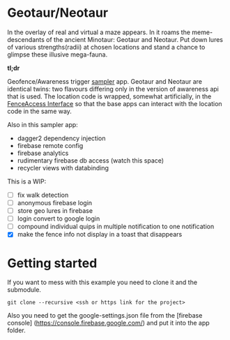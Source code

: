 # Geotaur/Neotaur

In the overlay of real and virtual a maze appears. In it roams the meme-descendants of the ancient Minotaur: Geotaur and Neotaur. Put down lures of various strengths(radii) at chosen locations and stand a chance to glimpse these illusive mega-fauna.

**tl;dr**

Geofence/Awareness trigger [sampler](https://en.wikipedia.org/wiki/Sampler_(needlework)) app. Geotaur and Neotaur are identical twins: two flavours differing only in the version of awareness api that is used. The location code is wrapped, somewhat artificially, in the [FenceAccess Interface](https://github.com/maiatoday/Geotaur/blob/master/app/src/main/java/net/maiatoday/geotaur/location/FenceAccess.java) so that the base apps can interact with the location code in the same way.

Also in this sampler app:

* dagger2 dependency injection
* firebase remote config
* firebase analytics
* rudimentary firebase db access (watch this space)
* recycler views with databinding

This is a WIP:
- [ ] fix walk detection
- [ ] anonymous firebase login
- [ ] store geo lures in firebase
- [ ] login convert to google login
- [ ] compound individual quips in multiple notification to one notification
- [x] make the fence info not display in a toast that disappears

# Getting started
If you want to mess with this example you need to clone it and the submodule.
```
git clone --recursive <ssh or https link for the project>
```
Also you need to get the google-settings.json file from the [firebase console] (https://console.firebase.google.com/) and put it into the app folder.